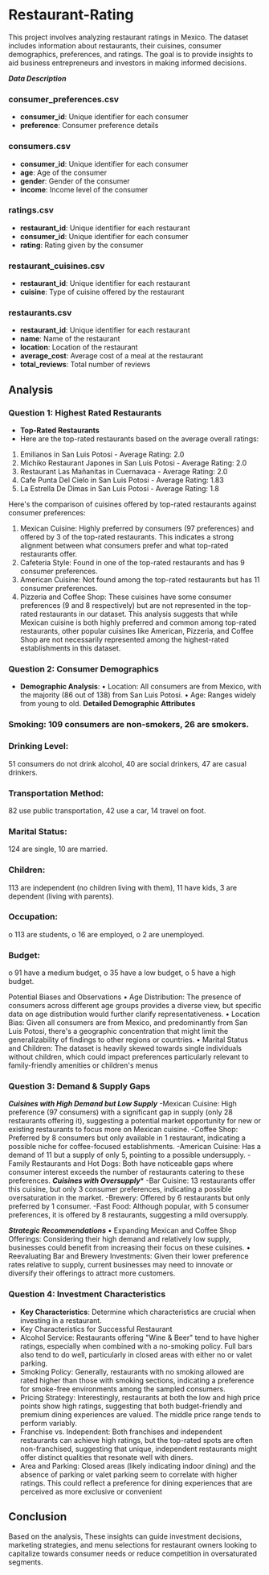 # Restaurant-Rating
This project involves analyzing restaurant ratings in Mexico. The dataset includes information about restaurants, their cuisines, consumer demographics, preferences, and ratings. The goal is to provide insights to aid business entrepreneurs and investors in making informed decisions.

***Data Description***
### consumer_preferences.csv
- **consumer_id**: Unique identifier for each consumer
- **preference**: Consumer preference details

### consumers.csv
- **consumer_id**: Unique identifier for each consumer
- **age**: Age of the consumer
- **gender**: Gender of the consumer
- **income**: Income level of the consumer

### ratings.csv
- **restaurant_id**: Unique identifier for each restaurant
- **consumer_id**: Unique identifier for each consumer
- **rating**: Rating given by the consumer

### restaurant_cuisines.csv
- **restaurant_id**: Unique identifier for each restaurant
- **cuisine**: Type of cuisine offered by the restaurant

### restaurants.csv
- **restaurant_id**: Unique identifier for each restaurant
- **name**: Name of the restaurant
- **location**: Location of the restaurant
- **average_cost**: Average cost of a meal at the restaurant
- **total_reviews**: Total number of reviews

## Analysis
### Question 1: Highest Rated Restaurants
- **Top-Rated Restaurants**
- Here are the top-rated restaurants based on the average overall ratings:
1.	Emilianos in San Luis Potosi - Average Rating: 2.0
2.	Michiko Restaurant Japones in San Luis Potosi - Average Rating: 2.0
3.	Restaurant Las Mañanitas in Cuernavaca - Average Rating: 2.0
4.	Cafe Punta Del Cielo in San Luis Potosi - Average Rating: 1.83
5.	La Estrella De Dimas in San Luis Potosi - Average Rating: 1.8

Here's the comparison of cuisines offered by top-rated restaurants against consumer preferences:
1.	Mexican Cuisine: Highly preferred by consumers (97 preferences) and offered by 3 of the top-rated restaurants. This indicates a strong alignment between what consumers prefer and what top-rated restaurants offer.
2.	Cafeteria Style: Found in one of the top-rated restaurants and has 9 consumer preferences.
3.	American Cuisine: Not found among the top-rated restaurants but has 11 consumer preferences.
4.	Pizzeria and Coffee Shop: These cuisines have some consumer preferences (9 and 8 respectively) but are not represented in the top-rated restaurants in our dataset.
This analysis suggests that while Mexican cuisine is both highly preferred and common among top-rated restaurants, other popular cuisines like American, Pizzeria, and Coffee Shop are not necessarily represented among the highest-rated establishments in this dataset.


### Question 2: Consumer Demographics
- **Demographic Analysis**:
•	Location: All consumers are from Mexico, with the majority (86 out of 138) from San Luis Potosi.
•	Age: Ranges widely from young to old.
**Detailed Demographic Attributes**
### Smoking: 109 consumers are non-smokers, 26 are smokers.
### Drinking Level:
51 consumers do not drink alcohol,
40 are social drinkers,
47 are casual drinkers.
### Transportation Method:
82 use public transportation,
42 use a car,
14 travel on foot.
### Marital Status:
124 are single,
10 are married.
### Children:
113 are independent (no children living with them),
11 have kids,
3 are dependent (living with parents).
### Occupation:
o	113 are students,
o	16 are employed,
o	2 are unemployed.
### Budget:
o	91 have a medium budget,
o	35 have a low budget,
o	5 have a high budget.

Potential Biases and Observations
•	Age Distribution: The presence of consumers across different age groups provides a diverse view, but specific data on age distribution would further clarify representativeness.
•	Location Bias: Given all consumers are from Mexico, and predominantly from San Luis Potosi, there's a geographic concentration that might limit the generalizability of findings to other regions or countries.
•	Marital Status and Children: The dataset is heavily skewed towards single individuals without children, which could impact preferences particularly relevant to family-friendly amenities or children's menus


### Question 3: Demand & Supply Gaps
 ***Cuisines with High Demand but Low Supply***
-Mexican Cuisine: High preference (97 consumers) with a significant gap in supply (only 28 restaurants offering it), suggesting a potential market opportunity for new or existing restaurants to focus more on Mexican cuisine.
-Coffee Shop: Preferred by 8 consumers but only available in 1 restaurant, indicating a possible niche for coffee-focused establishments.
-American Cuisine: Has a demand of 11 but a supply of only 5, pointing to a possible undersupply.
-Family Restaurants and Hot Dogs: Both have noticeable gaps where consumer interest exceeds the number of restaurants catering to these preferences.
***Cuisines with Oversupply****
-Bar Cuisine: 13 restaurants offer this cuisine, but only 3 consumer preferences, indicating a possible oversaturation in the market.
-Brewery: Offered by 6 restaurants but only preferred by 1 consumer.
-Fast Food: Although popular, with 5 consumer preferences, it is offered by 8 restaurants, suggesting a mild oversupply.

***Strategic Recommendations***
•	Expanding Mexican and Coffee Shop Offerings: Considering their high demand and relatively low supply, businesses could benefit from increasing their focus on these cuisines.
•	Reevaluating Bar and Brewery Investments: Given their lower preference rates relative to supply, current businesses may need to innovate or diversify their offerings to attract more customers.

### Question 4: Investment Characteristics
- **Key Characteristics**: Determine which characteristics are crucial when investing in a restaurant.
- Key Characteristics for Successful Restaurant
- Alcohol Service: Restaurants offering "Wine & Beer" tend to have higher ratings, especially when combined with a no-smoking policy. Full bars also tend to do well, particularly in closed areas with either no or valet parking.
- Smoking Policy: Generally, restaurants with no smoking allowed are rated higher than those with smoking sections, indicating a preference for smoke-free environments among the sampled consumers.
- Pricing Strategy: Interestingly, restaurants at both the low and high price points show high ratings, suggesting that both budget-friendly and premium dining experiences are valued. The middle price range tends to perform variably.
- Franchise vs. Independent: Both franchises and independent restaurants can achieve high ratings, but the top-rated spots are often non-franchised, suggesting that unique, independent restaurants might offer distinct qualities that resonate well with diners.
- Area and Parking: Closed areas (likely indicating indoor dining) and the absence of parking or valet parking seem to correlate with higher ratings. This could reflect a preference for dining experiences that are perceived as more exclusive or convenient



## Conclusion
Based on the analysis, These insights can guide investment decisions, marketing strategies, and menu selections for restaurant owners looking to capitalize towards consumer needs or reduce competition in oversaturated segments.



